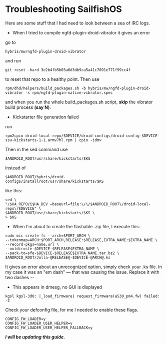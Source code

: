 # Troubleshooting SailfishOS
Here are some stuff that I had need to look between a sea of IRC logs.

- When I tried to compile ngfd-plugin-droid-vibrator it gives an error

go to 
```
hybris/mw/ngfd-plugin-droid-vibrator
```
and run 
```
git reset —hard 3e2b4fb5b03a6d3db9ca5a41c7091e771f99cc4f
``` 
to reset that repo to a healthy point. Then use 
```
rpm/dhd/helpers/build_packages.sh -b hybris/mw/ngfd-plugin-droid-vibrator -s rpm/ngfd-plugin-native-vibrator.spec
``` 
and when you run the whole build_packages.sh script, **skip** the vibrator build process **(say N)**.

- Kickstarter file generation failed

run 
```
rpm2cpio droid-local-repo/$DEVICE/droid-configs/droid-config-$DEVICE-ssu-kickstarts-1-1.armv7hl.rpm | cpio -idmv
```
Then in the sed command use 
```
$ANDROID_ROOT/usr/share/kickstarts/$KS
``` 
instead of 
```
$ANDROID_ROOT/hybris/droid-configs/installroot/usr/share/kickstarts/$KS
```
like this:
```
sed \
"/$HA_REPO/i$HA_DEV —baseurl=file:\/\/$ANDROID_ROOT\/droid-local-repo\/$DEVICE" \
$ANDROID_ROOT/usr/share/kickstarts/$KS \
> $KS
```

- When I'm about to create the flashable .zip file, I execute this:
```
sudo mic create fs --arch=$PORT_ARCH \
--tokenmap=ARCH:$PORT_ARCH,RELEASE:$RELEASE,EXTRA_NAME:$EXTRA_NAME \
--record-pkgs=name,url \
--outdir=sfe-$DEVICE-$RELEASE$EXTRA_NAME \
--pack-to=sfe-$DEVICE-$RELEASE$EXTRA_NAME.tar.bz2 \
$ANDROID_ROOT/Jolla-@RELEASE@-$DEVICE-@ARCH@.ks
```

It gives an error about an unrecognized option, simply check your .ks file. In my case it was an "em dash" — that was causing the issue.
Replace it with two dashes --

- This appears in dmesg, no GUI is displayed
```
kgsl kgsl-3d0: |_load_firmware| request_firmware(a530_pm4.fw) failed: -2
```
Check your defconfig file, for me I needed to enable these flags.
```
CONFIG_FW_LOADER=y
CONFIG_FW_LOADER_USER_HELPER=y
CONFIG_FW_LOADER_USER_HELPER_FALLBACK=y
```

***I will be updating this guide.***
